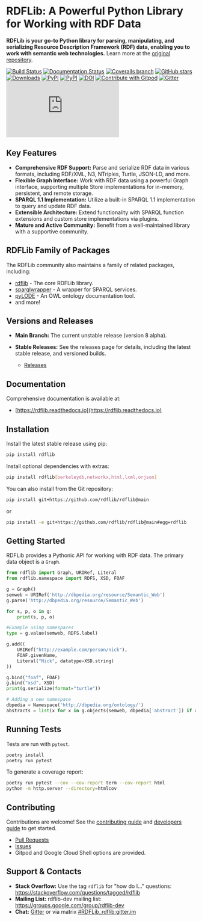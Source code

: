 # RDFLib: A Powerful Python Library for Working with RDF Data

**RDFLib is your go-to Python library for parsing, manipulating, and serializing Resource Description Framework (RDF) data, enabling you to work with semantic web technologies.** Learn more at the [original repository](https://github.com/RDFLib/rdflib).

[![Build Status](https://github.com/RDFLib/rdflib/actions/workflows/validate.yaml/badge.svg?branch=main)](https://github.com/RDFLib/rdflib/actions?query=branch%3Amain)
[![Documentation Status](https://readthedocs.org/projects/rdflib/badge/?version=latest)](https://rdflib.readthedocs.io/en/latest/?badge=latest)
[![Coveralls branch](https://img.shields.io/coveralls/RDFLib/rdflib/main.svg)](https://coveralls.io/r/RDFLib/rdflib?branch=main)
[![GitHub stars](https://img.shields.io/github/stars/RDFLib/rdflib.svg)](https://github.com/RDFLib/rdflib/stargazers)
[![Downloads](https://pepy.tech/badge/rdflib/week)](https://pepy.tech/project/rdflib)
[![PyPI](https://img.shields.io/pypi/v/rdflib.svg)](https://pypi.python.org/pypi/rdflib)
[![PyPI](https://img.shields.io/pypi/pyversions/rdflib.svg)](https://pypi.python.org/pypi/rdflib)
[![DOI](https://zenodo.org/badge/DOI/10.5281/zenodo.6845245.svg)](https://doi.org/10.5281/zenodo.6845245)
[![Contribute with Gitpod](https://img.shields.io/badge/Contribute%20with-Gitpod-908a85?logo=gitpod)](https://gitpod.io/#https://github.com/RDFLib/rdflib)
[![Gitter](https://badges.gitter.im/RDFLib/rdflib.svg)](https://gitter.im/RDFLib/rdflib?utm_source=badge&utm_medium=badge&utm_campaign=pr-badge)
[![Matrix](https://img.shields.io/matrix/rdflib:matrix.org?label=matrix.org%20chat)](https://matrix.to/#/#RDFLib_rdflib:gitter.im)

## Key Features

*   **Comprehensive RDF Support:** Parse and serialize RDF data in various formats, including RDF/XML, N3, NTriples, Turtle, JSON-LD, and more.
*   **Flexible Graph Interface:** Work with RDF data using a powerful Graph interface, supporting multiple Store implementations for in-memory, persistent, and remote storage.
*   **SPARQL 1.1 Implementation:** Utilize a built-in SPARQL 1.1 implementation to query and update RDF data.
*   **Extensible Architecture:**  Extend functionality with SPARQL function extensions and custom store implementations via plugins.
*   **Mature and Active Community:** Benefit from a well-maintained library with a supportive community.

## RDFLib Family of Packages

The RDFLib community also maintains a family of related packages, including:

*   [rdflib](https://github.com/RDFLib/rdflib) - The core RDFLib library.
*   [sparqlwrapper](https://github.com/RDFLib/sparqlwrapper) - A wrapper for SPARQL services.
*   [pyLODE](https://github.com/RDFLib/pyLODE) - An OWL ontology documentation tool.
*   and more!

## Versions and Releases

*   **Main Branch:** The current unstable release (version 8 alpha).
*   **Stable Releases:** See the releases page for details, including the latest stable release, and versioned builds.

    *   [Releases](https://github.com/RDFLib/rdflib/releases)

## Documentation

Comprehensive documentation is available at:

*   [https://rdflib.readthedocs.io](https://rdflib.readthedocs.io)

## Installation

Install the latest stable release using pip:

```bash
pip install rdflib
```

Install optional dependencies with extras:

```bash
pip install rdflib[berkeleydb,networkx,html,lxml,orjson]
```

You can also install from the Git repository:

```bash
pip install git+https://github.com/rdflib/rdflib@main
```

or

```bash
pip install -e git+https://github.com/rdflib/rdflib@main#egg=rdflib
```

## Getting Started

RDFLib provides a Pythonic API for working with RDF data. The primary data object is a `Graph`.

```python
from rdflib import Graph, URIRef, Literal
from rdflib.namespace import RDFS, XSD, FOAF

g = Graph()
semweb = URIRef('http://dbpedia.org/resource/Semantic_Web')
g.parse('http://dbpedia.org/resource/Semantic_Web')

for s, p, o in g:
    print(s, p, o)

#Example using namespaces
type = g.value(semweb, RDFS.label)

g.add((
    URIRef("http://example.com/person/nick"),
    FOAF.givenName,
    Literal("Nick", datatype=XSD.string)
))

g.bind("foaf", FOAF)
g.bind("xsd", XSD)
print(g.serialize(format="turtle"))

# Adding a new namespace
dbpedia = Namespace('http://dbpedia.org/ontology/')
abstracts = list(x for x in g.objects(semweb, dbpedia['abstract']) if x.language=='en')
```

## Running Tests

Tests are run with `pytest`.

```bash
poetry install
poetry run pytest
```

To generate a coverage report:

```bash
poetry run pytest --cov --cov-report term --cov-report html
python -m http.server --directory=htmlcov
```

## Contributing

Contributions are welcome!  See the [contributing guide](https://rdflib.readthedocs.io/en/latest/CONTRIBUTING/) and [developers guide](https://rdflib.readthedocs.io/en/latest/developers/) to get started.

*   [Pull Requests](https://github.com/RDFLib/rdflib/pulls)
*   [Issues](https://github.com/RDFLib/rdflib/issues)
*   Gitpod and Google Cloud Shell options are provided.

## Support & Contacts

*   **Stack Overflow:** Use the tag `rdflib` for "how do I..." questions: <https://stackoverflow.com/questions/tagged/rdflib>
*   **Mailing List:**  rdflib-dev mailing list: <https://groups.google.com/group/rdflib-dev>
*   **Chat:** [Gitter](https://gitter.im/RDFLib/rdflib) or via matrix [#RDFLib_rdflib:gitter.im](https://matrix.to/#/#RDFLib_rdflib:gitter.im)